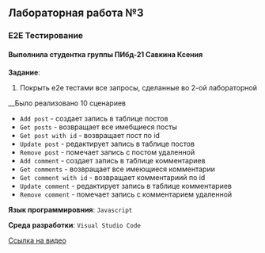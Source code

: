 ## Лабораторная работа №3
### E2E Тестирование
#### Выполнила студентка группы ПИбд-21 __Савкина Ксения__
__Задание__: 
1. Покрыть e2e тестами все запросы, сделанные во 2-ой лабораторной

__Было реализовано 10 сценариев

   - `Add post` - создает запись в таблице постов
   - `Get posts` - возвращает все имебщиеся посты
   - `Get post with id` - возвращает пост по id
   - `Update post` - редактирует запись в таблице постов
   - `Remove post` - помечает запись с постом удаленной
   - `Add comment` - создает запись в таблице комментариев
   - `Get comments` - возвращает все имеющиеся комментарии
   - `Get comment with id` - возвращает комментариий по id
   - `Update comment` - редактирует запись в таблице комментариев
   - `Remove comment` - помечает запись с комментарием удаленной

__Язык программировния__: `Javascript` 

__Среда разработки__: `Visual Studio Code` 

[Ссылка на видео](https://youtu.be/7Jx4WERth5M "Демонстрация лабораторной")